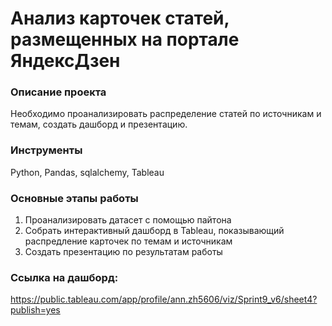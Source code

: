 # Анализ карточек статей, размещенных на портале ЯндексДзен 
### Описание проекта
Необходимо проанализировать распределение статей по источникам и темам, создать дашборд и презентацию.

### Инструменты
Python, Pandas, sqlalchemy, Tableau

### Основные этапы работы
1. Проанализировать датасет с помощью пайтона
2. Собрать интерактивный дашборд в Tableau, показывающий распредление карточек по темам и источникам
3. Создать презентацию по результатам работы

### Ссылка на дашборд: 
https://public.tableau.com/app/profile/ann.zh5606/viz/Sprint9_v6/sheet4?publish=yes

